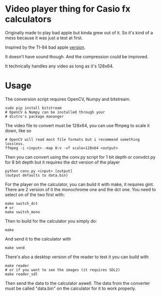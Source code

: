 # Video player thing for Casio fx calculators

Originally made to play bad apple but kinda grew out of it. So it's kind of a mess because it was just a test at first.

Inspired by the TI-84 bad apple [version](https://github.com/fb39ca4/badapple-ti84).

It doesn't have sound though. And the compression could be improved.

It technically handles any video as long as it's 128x64.

# Usage
The conversion script requires OpenCV, Numpy and bitstream.
```
sudo pip install bitstream
# OpenCV & Numpy can be installed through your
# distro's package mananger
```

The video file to convert must be 128x64, you can use ffmpeg to scale it down, like so
```
# OpenCV will read most file formats but i recommend something lossless.
ffmpeg -i <input> -map 0:v -vf scale=128x64 <output>
```

Then you can convert using the conv.py script for 1 bit depth or convdct.py for 8 bit depth but it requires the dct version of the player
```
python conv.py <input> [output]
(output defaults to data.bin)
```

For the player on the calculator, you can build it with make, it requires gint. There are 2 version of it the monochrome one and the dct one.
You need to select on of the two first with:
```
make switch_dct
# or
make switch_mono
```
Then to build for the calculator you simply do:
```
make
```
And send it to the calculator with
```
make send
```
There's also a desktop version of the reader to test it you can build with
```
make reader
# or if you want to see the images (it requires SDL2)
make reader_sdl
```

Then send the data to the calculator aswell.
The data from the converter must be called "data.bin" on the calculator for it to work properly.